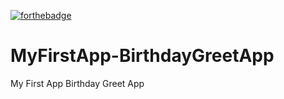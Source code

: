 [![forthebadge](https://forthebadge.com/images/badges/built-for-android.svg)](https://forthebadge.com)


# MyFirstApp-BirthdayGreetApp
My First App Birthday Greet App
